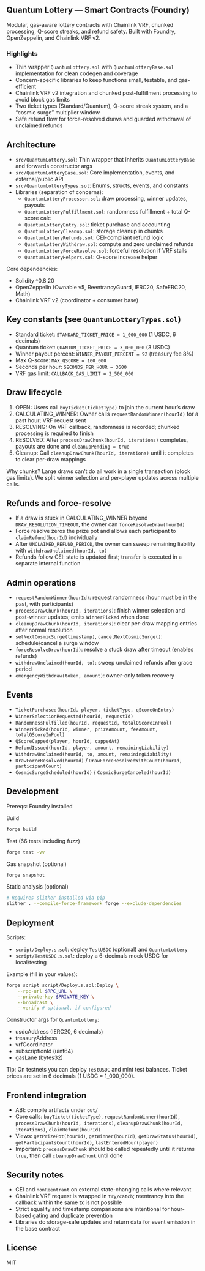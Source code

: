 ## Quantum Lottery — Smart Contracts (Foundry)

Modular, gas-aware lottery contracts with Chainlink VRF, chunked processing, Q-score streaks, and refund safety. Built with Foundry, OpenZeppelin, and Chainlink VRF v2.

### Highlights
- Thin wrapper `QuantumLottery.sol` with `QuantumLotteryBase.sol` implementation for clean codegen and coverage
- Concern-specific libraries to keep functions small, testable, and gas-efficient
- Chainlink VRF v2 integration and chunked post-fulfillment processing to avoid block gas limits
- Two ticket types (Standard/Quantum), Q-score streak system, and a “cosmic surge” multiplier window
- Safe refund flow for force-resolved draws and guarded withdrawal of unclaimed refunds

## Architecture

- `src/QuantumLottery.sol`: Thin wrapper that inherits `QuantumLotteryBase` and forwards constructor args
- `src/QuantumLotteryBase.sol`: Core implementation, events, and external/public API
- `src/QuantumLotteryTypes.sol`: Enums, structs, events, and constants
- Libraries (separation of concerns):
	- `QuantumLotteryProcessor.sol`: draw processing, winner updates, payouts
	- `QuantumLotteryFulfillment.sol`: randomness fulfillment + total Q-score calc
	- `QuantumLotteryEntry.sol`: ticket purchase and accounting
	- `QuantumLotteryCleanup.sol`: storage cleanup in chunks
	- `QuantumLotteryRefunds.sol`: CEI-compliant refund logic
	- `QuantumLotteryWithdraw.sol`: compute and zero unclaimed refunds
	- `QuantumLotteryForceResolve.sol`: forceful resolution if VRF stalls
	- `QuantumLotteryHelpers.sol`: Q-score increase helper

Core dependencies:
- Solidity ^0.8.20
- OpenZeppelin (Ownable v5, ReentrancyGuard, IERC20, SafeERC20, Math)
- Chainlink VRF v2 (coordinator + consumer base)

## Key constants (see `QuantumLotteryTypes.sol`)
- Standard ticket: `STANDARD_TICKET_PRICE = 1_000_000` (1 USDC, 6 decimals)
- Quantum ticket: `QUANTUM_TICKET_PRICE = 3_000_000` (3 USDC)
- Winner payout percent: `WINNER_PAYOUT_PERCENT = 92` (treasury fee 8%)
- Max Q-score: `MAX_QSCORE = 100_000`
- Seconds per hour: `SECONDS_PER_HOUR = 3600`
- VRF gas limit: `CALLBACK_GAS_LIMIT = 2_500_000`

## Draw lifecycle
1) OPEN: Users call `buyTicket(ticketType)` to join the current hour’s draw
2) CALCULATING_WINNER: Owner calls `requestRandomWinner(hourId)` for a past hour; VRF request sent
3) RESOLVING: On VRF callback, randomness is recorded; chunked processing is required to finish
4) RESOLVED: After `processDrawChunk(hourId, iterations)` completes, payouts are done and `cleanupPending = true`
5) Cleanup: Call `cleanupDrawChunk(hourId, iterations)` until it completes to clear per-draw mappings

Why chunks? Large draws can’t do all work in a single transaction (block gas limits). We split winner selection and per-player updates across multiple calls.

## Refunds and force-resolve
- If a draw is stuck in CALCULATING_WINNER beyond `DRAW_RESOLUTION_TIMEOUT`, the owner can `forceResolveDraw(hourId)`
- Force resolve zeros the prize pot and allows each participant to `claimRefund(hourId)` individually
- After `UNCLAIMED_REFUND_PERIOD`, the owner can sweep remaining liability with `withdrawUnclaimed(hourId, to)`
- Refunds follow CEI: state is updated first; transfer is executed in a separate internal function

## Admin operations
- `requestRandomWinner(hourId)`: request randomness (hour must be in the past, with participants)
- `processDrawChunk(hourId, iterations)`: finish winner selection and post-winner updates; emits `WinnerPicked` when done
- `cleanupDrawChunk(hourId, iterations)`: clear per-draw mapping entries after normal resolution
- `setNextCosmicSurge(timestamp)`, `cancelNextCosmicSurge()`: schedule/cancel a surge window
- `forceResolveDraw(hourId)`: resolve a stuck draw after timeout (enables refunds)
- `withdrawUnclaimed(hourId, to)`: sweep unclaimed refunds after grace period
- `emergencyWithdraw(token, amount)`: owner-only token recovery

## Events
- `TicketPurchased(hourId, player, ticketType, qScoreOnEntry)`
- `WinnerSelectionRequested(hourId, requestId)`
- `RandomnessFulfilled(hourId, requestId, totalQScoreInPool)`
- `WinnerPicked(hourId, winner, prizeAmount, feeAmount, totalQScoreInPool)`
- `QScoreCapped(player, hourId, cappedAt)`
- `RefundIssued(hourId, player, amount, remainingLiability)`
- `WithdrawUnclaimed(hourId, to, amount, remainingLiability)`
- `DrawForceResolved(hourId)` / `DrawForceResolvedWithCount(hourId, participantCount)`
- `CosmicSurgeScheduled(hourId)` / `CosmicSurgeCanceled(hourId)`

## Development

Prereqs: Foundry installed

Build
```bash
forge build
```

Test (66 tests including fuzz)
```bash
forge test -vv
```

Gas snapshot (optional)
```bash
forge snapshot
```

Static analysis (optional)
```bash
# Requires slither installed via pip
slither . --compile-force-framework forge --exclude-dependencies
```

## Deployment

Scripts:
- `script/Deploy.s.sol`: deploy `TestUSDC` (optional) and `QuantumLottery`
- `script/TestUSDC.s.sol`: deploy a 6-decimals mock USDC for local/testing

Example (fill in your values):
```bash
forge script script/Deploy.s.sol:Deploy \
	--rpc-url $RPC_URL \
	--private-key $PRIVATE_KEY \
	--broadcast \
	--verify # optional, if configured
```

Constructor args for `QuantumLottery`:
- usdcAddress (IERC20, 6 decimals)
- treasuryAddress
- vrfCoordinator
- subscriptionId (uint64)
- gasLane (bytes32)

Tip: On testnets you can deploy `TestUSDC` and mint test balances. Ticket prices are set in 6 decimals (1 USDC = 1_000_000).

## Frontend integration
- ABI: compile artifacts under `out/`
- Core calls: `buyTicket(ticketType)`, `requestRandomWinner(hourId)`, `processDrawChunk(hourId, iterations)`, `cleanupDrawChunk(hourId, iterations)`, `claimRefund(hourId)`
- Views: `getPrizePot(hourId)`, `getWinner(hourId)`, `getDrawStatus(hourId)`, `getParticipantsCount(hourId)`, `lastEnteredHour(player)`
- Important: `processDrawChunk` should be called repeatedly until it returns `true`, then call `cleanupDrawChunk` until done

## Security notes
- CEI and `nonReentrant` on external state-changing calls where relevant
- Chainlink VRF request is wrapped in `try/catch`; reentrancy into the callback within the same tx is not possible
- Strict equality and timestamp comparisons are intentional for hour-based gating and duplicate prevention
- Libraries do storage-safe updates and return data for event emission in the base contract

## License

MIT
